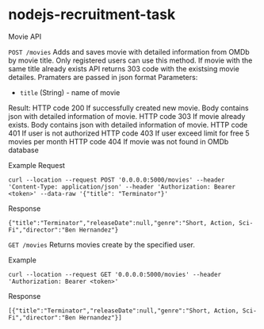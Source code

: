 # nodejs-recruitment-task

Movie API

`POST /movies`
Adds and saves movie with detailed information from OMDb by movie title. Only registered users can use this method. If movie with the same title already exists API returns 303 code with the existsing movie detailes. Pramaters are passed in json format
Parameters:
* `title` (String) - name of movie

Result:
HTTP code 200 If successfully created new movie. Body contains json with detailed information of movie. 
HTTP code 303 If movie already exists. Body contains json with detailed information of movie.
HTTP code 401 If user is not authorized
HTTP code 403 If user exceed limit for free 5 movies per month
HTTP code 404 If movie was not found in OMDb database

Example
Request
```
curl --location --request POST '0.0.0.0:5000/movies' --header 'Content-Type: application/json' --header 'Authorization: Bearer <token>' --data-raw '{"title": "Terminator"}'
```
Response
```
{"title":"Terminator","releaseDate":null,"genre":"Short, Action, Sci-Fi","director":"Ben Hernandez"}
```

`GET /movies`
Returns movies create by the specified user.

Example
```
curl --location --request GET '0.0.0.0:5000/movies' --header 'Authorization: Bearer <token>'
```
Response
```
[{"title":"Terminator","releaseDate":null,"genre":"Short, Action, Sci-Fi","director":"Ben Hernandez"}]
```
